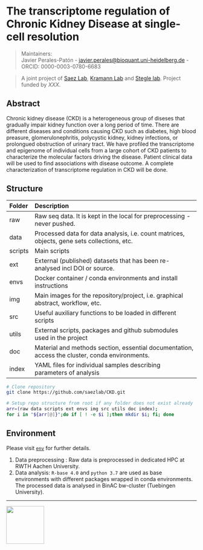 # The transcriptome regulation of Chronic Kidney Disease at single-cell resolution
> Maintainers:  
 Javier Perales-Patón - javier.perales@bioquant.uni-heidelberg.de - ORCID: 0000-0003-0780-6683  

> A joint project of [Saez Lab](http://www.saezlab.org), 
[Kramann Lab](http://www.kramannlab.com) and 
[Stegle lab](https://www.dkfz.de/en/bioinformatik-genomik-systemgenetik/). Project funded by _XXX_.

## Abstract 
Chronic kidney disease (CKD) is a heterogeneous group of diseses that gradually impair kidney function 
over a long period of time. There are different diseases and conditions causing CKD such as diabetes, 
high blood preasure, glomerulonephritis, polycystic kidney, kidney infections, or prolongued 
obstruction of urinary tract. We have profiled the transcriptome and epigenome of individual cells from 
a large cohort of CKD patients to characterize the molecular factors driving the disease. Patient 
clinical data will be used to find associations with disease outcome. A complete characterization of 
transcriptome regulation in CKD will be done.

## Structure

| Folder  | Description                                                                                    |
| :---    | :----                                                                                          |
| raw     | Raw seq data. It is kept in the local for preprocessing - never pushed.                        |
| data    | Processed data for data analysis, i.e. count matrices, objects, gene sets collections, etc.    |
| scripts | Main scripts                                                                                   |
| ext     | External (published) datasets that has been re-analysed incl DOI or source.                    |
| envs    | Docker container / conda environments and install instructions                                 |
| img     | Main images for the repository/project, i.e. graphical abstract, workflow, etc.                |
| src     | Useful auxiliary functions to be loaded in different scripts                                   |
| utils   | External scripts, packages and github submodules used in the project                           |
| doc     | Material and methods section, essential documentation, access the cluster, conda environments. |
| index   | YAML files for individual samples describing parameters of analysis                            |

```bash
# Clone repository
git clone https://github.com/saezlab/CKD.git

# Setup repo structure from root if any folder does not exist already
arr=(raw data scripts ext envs img src utils doc index);
for i in "${arr[@]}";do if [ ! -e $i ];then mkdir $i; fi; done
```

## Environment
Please visit [`env`](./env) for further details.

1. Data preprocessing : Raw data is preprocessed in dedicated HPC at RWTH Aachen University.
2. Data analysis: `R-base 4.0` and `python 3.7` are used as base environments with different packages 
wrapped in conda environments. The processed data is analysed in BinAC bw-cluster (Tuebingen University).

- - -
<img src="./img/unihd_logo.png" height="100" align="left">
